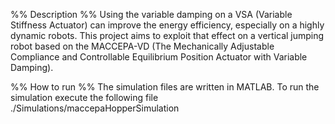 %% Description %%
Using the variable damping on a VSA (Variable Stiffness Actuator) can improve the 
energy efficiency, especially on a highly dynamic robots. This project aims to exploit
that effect on a vertical jumping robot based on the MACCEPA-VD (The Mechanically Adjustable Compliance and Controllable Equilibrium Position Actuator with Variable Damping).
 
%% How to run %% 
The simulation files are written in MATLAB. To run the simulation execute the following file
./Simulations/maccepaHopperSimulation
